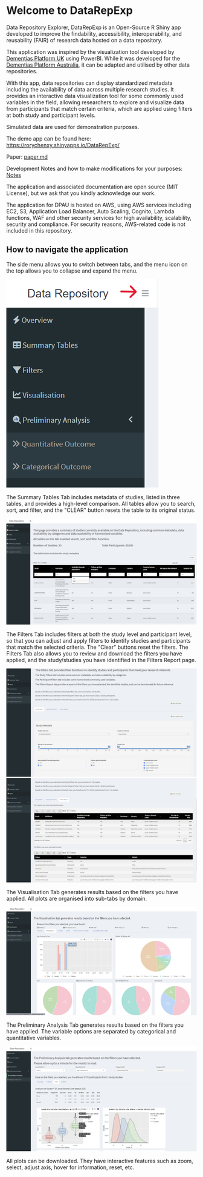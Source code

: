 # Welcome to DataRepExp

Data Repository Explorer, DataRepExp is an Open-Source R Shiny app developed to improve the findability, accessibility, interoperability, and reusability (FAIR) of research data hosted on a data repository.

This application was inspired by the visualization tool developed by [Dementias Platform UK](https://www.dementiasplatform.uk/) using PowerBI. 
While it was developed for the [Dementias Platform Australia](https://www.dementiasplatform.com.au/), it can be adapted and utilised by other data repositories.


With this app, data repositories can display standardized metadata including the availability of data across multiple research studies. It provides an interactive data visualization tool for some commonly used variables in the field, allowing researchers to explore and visualize data from participants that match certain criteria, which are applied using filters at both study and participant levels. 

Simulated data are used for demonstration purposes.

The demo app can be found here: https://rorychenxy.shinyapps.io/DataRepExp/

Paper: [paper.md](/paper)

Development Notes and how to make modifications for your purposes: [Notes](/notes)

The application and associated documentation are open source (MIT License), but we ask that you kindly acknowledge our work. 

The application for DPAU is hosted on AWS, using AWS services including EC2, S3, Application Load Balancer, Auto Scaling, Cognito, Lambda functions, WAF and other security services for high availability, scalability, security and compliance.
For security reasons, AWS-related code is not included in this repository.


## How to navigate the application

The side menu allows you to switch between tabs, and the menu icon on the top allows you to collapse and expand the menu.

![Side Menu](/www/sidemenu.png)

The Summary Tables Tab includes metadata of studies, listed in three tables, and provides a high-level comparison. All tables allow you to search, sort, and filter, and the "CLEAR" button resets the table to its original status.

![Summary Tables Tab](/www/Summary.png)

The Filters Tab includes filters at both the study level and participant level, so that you can adjust and apply filters to identify studies and participants that match the selected criteria. 
The "Clear" buttons reset the filters. The Filters Tab also allows you to review and download the filters you have applied, and the study/studies you have identified in the Filters Report page.

![Filters Tab1](/www/Filter_study.png)
![Filters Tab2](/www/FilterReport.png)

The Visualisation Tab generates results based on the filters you have applied. All plots are organised into sub-tabs by domain.

![Visualisation Tab](/www/VisTab.png)

The Preliminary Analysis Tab generates results based on the filters you have applied. The variable options are separated by categorical and quantitative variables.

![Preliminary Analysi Tab](/www/PA.png)

All plots can be downloaded. They have interactive features such as zoom, select, adjust axis, hover for information, reset, etc.

